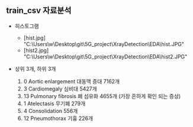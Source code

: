 ## train_csv 자료분석


+ 히스토그램
    + [hist.jpg] "C:\Users\w\Desktop\git\5G_project\XrayDetection\EDA\hist.JPG"
    + [hist2.jpg] "C:\Users\w\Desktop\git\5G_project\XrayDetection\EDA\hist2.JPG"

+ 상위 3개, 하위 3개
    1. 0 Aortic enlargement 대동맥 증대 7162개
    2. 3 Cardiomegaly 심비대 5427개
    3. 13 Pulmonary fibrosis 폐 섬유화 4655개 (가장 흔하게 확인 되는 증상) 
    4. 1 Atelectasis 무기폐 279개
    5. 4 Consolidation 556개
    6. 12 Pneumothorax 기흉 226개

